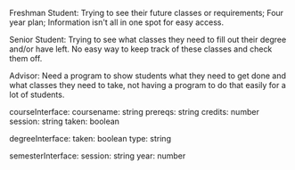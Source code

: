 Freshman Student: Trying to see their future classes or requirements; Four year plan; Information isn't all in one spot for easy access.

Senior Student: Trying to see what classes they need to fill out their degree and/or have left. No easy way to keep track of these classes and check them off.

Advisor: Need a program to show students what they need to get done and what classes they need to take, not having a program to do that easily for a lot of students. 


courseInterface:
  coursename: string
  prereqs: string
  credits: number
  session: string
  taken: boolean
  
degreeInterface:
  taken: boolean
  type: string
  
semesterInterface:
  session: string
  year: number
